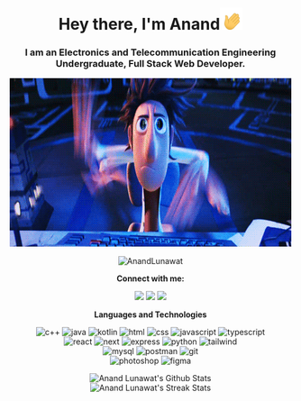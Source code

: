 <h1 align = "center">Hey there, I'm Anand<img src = "hi.gif" width = "40"></h1>
<h3 align = "center">I am an Electronics and Telecommunication Engineering Undergraduate, Full Stack Web Developer.</h3>
<p align = "center">
	<img src = "typing.gif" width = "500">
</p>
<p align = "center">
	<img src = "https://komarev.com/ghpvc/?username=anandlunawat&color=blue&style=flat" alt="AnandLunawat"></a>
</p>

<p align = "center">
	<strong>Connect with me:</strong>
</p>
<p align = "center">
	<a href = "https://www.linkedin.com/in/anand-lunawat-aa220622b/" target = "_blank"><img src = "https://img.shields.io/badge/-LinkedIn-0077B5?style=for-the-badge&logo=linkedin&logoColor=white"></a>
	<a href = "https://www.instagram.com/anand__lunawat/" target = "_blank"><img src = "https://img.shields.io/badge/Instagram-E4405F?style=for-the-badge&logo=instagram&logoColor=white"></a>
  	<a href = "mailto:anandlunawat3@gmail.com/" target = "_blank"><img src = "https://img.shields.io/badge/-Gmail-D14836?style=for-the-badge&logo=gmail&logoColor=white"></a>
<!-- 	<a href = "https://baronhere.medium.com/" target = "_blank"><img src = "https://img.shields.io/badge/Medium-12100E?style=for-the-badge&logo=medium&logoColor=white"></a> -->
</p>

<p align = "center">
	<strong>Languages and Technologies</strong>
</p>
<p align = "center">
	<img src = "https://img.shields.io/badge/C%2B%2B-00599C?style=for-the-badge&logo=c%2B%2B&logoColor=white" alt = "c++" />
	<img src = "https://img.shields.io/badge/Java-ED2025?style=for-the-badge&logo=java&logoColor=white" alt = "java" />
	<img src = "https://img.shields.io/badge/Kotlin-F4750E?&style=for-the-badge&logo=kotlin&logoColor=white" alt = "kotlin" />
	<img src = "https://img.shields.io/badge/HTML-E34F26?style=for-the-badge&logo=html5&logoColor=white" alt = "html" />
	<img src = "https://img.shields.io/badge/CSS-1572B6?style=for-the-badge&logo=css3&logoColor=white" alt = "css" />
	<img src = "https://img.shields.io/badge/JavaScript-323330?style=for-the-badge&logo=javascript&logoColor=F7DF1E" alt = "javascript" />
    	<img src = "https://img.shields.io/badge/TypeScript-3178C6.svg?style=for-the-badge&logo=TypeScript&logoColor=white" alt = "typescript" />
	<br/>
	<img src = "https://img.shields.io/badge/React-20232A?style=for-the-badge&logo=react&logoColor=61DAFB" alt = "react" />
    	<img src = "https://img.shields.io/badge/Next.js-000000.svg?style=for-the-badge&logo=nextdotjs&logoColor=white" alt = "next" />
	<img src = "https://img.shields.io/badge/Express-000000.svg?style=for-the-badge&logo=Express&logoColor=white" alt = "express" />
	<img src = "https://img.shields.io/badge/Python-3776AB?style=for-the-badge&logo=python&logoColor=white" alt = "python" />
	<img src = "https://img.shields.io/badge/tailwindcss-161d2d?style=for-the-badge&logo=tailwind-css&logoColor=16becb" alt = "tailwind" />
	<br />
	<img src = "https://img.shields.io/badge/MySQL-005e86?style=for-the-badge&logo=mysql&logoColor=white" alt = "mysql"/>
	<img src = "https://img.shields.io/badge/Postman-FF6C37?style=for-the-badge&logo=Postman&logoColor=white" alt = "postman" />
	<img src = "https://img.shields.io/badge/Git-F05032?style=for-the-badge&logo=git&logoColor=white" alt = "git" />
	<br/>
	<img src = "https://img.shields.io/badge/Photoshop-31A8FF?style=for-the-badge&logo=Adobe%20Photoshop&logoColor=black" alt = "photoshop" />
	<img src = "https://img.shields.io/badge/Figma-F24E1E?style=for-the-badge&logo=figma&logoColor=white" alt = "figma" />
</p>

<p align = "center">
	<img src = "https://github-readme-stats.vercel.app/api?username=anandlunawat&theme=tokyonight&show_icons=true&count_private=true&include_all_commits=true" alt = "Anand Lunawat's Github Stats">
	<br/>
	<img src = "https://github-readme-streak-stats.herokuapp.com/?user=anandlunawat&theme=tokyonight" alt = "Anand Lunawat's Streak Stats">
</p>
<!--
**anandlunawat/anandlunawat** is a ✨ _special_ ✨ repository because its `README.md` (this file) appears on your GitHub profile.

Here are some ideas to get you started:

- 🔭 I’m currently working on ...
- 🌱 I’m currently learning ...
- 👯 I’m looking to collaborate on ...
- 🤔 I’m looking for help with ...
- 💬 Ask me about ...
- 📫 How to reach me: ...
- 😄 Pronouns: ...
- ⚡ Fun fact: ...
-->
